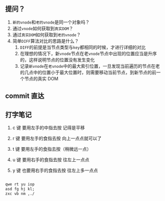## 提问？

1. `新的vnode`和`老的vnode`是同一个对象吗？
2. 通过`vnode`如何获取到`真实DOM`？
3. 通过`真实DOM`如何获取到`老的vnode`？
4. 简单`DIFF`算法对比的思路是什么？
   1. `DIFF`的前提是当节点类型与`key`都相同的时候，才进行详细的对比
   2. 在理想的情况下，新`vnode`节点在老`vnode`节点中出现的位置应当是升序的，这样说明节点的位置没有发生变化
   3. 记录`新vnode`在`老vnode`中的最大索引位置，一旦发现当前遍历的节点在老的几点中的位置小于最大位置时，则需要移动当前节点，到新节点的前一个节点的真实 DOM

## commit 直达

## 打字笔记

1. c 键 要用左手的中指去按 记得是平移
2. r 键 要用左手的食指去按 向上一点点就可以了
3. t 键 要用左手的食指去按（稍微远一点）

4. u 键 要用右手的食指去按 往左上一点点
5. y 键 也要用右手的食指去按 往左上多一点点

```txt

qwe rt yu iop
asd fg hj kl;
zxc vb nm ,./

```
